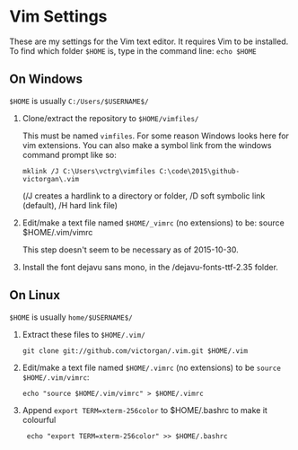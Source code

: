 Vim Settings
============

These are my settings for the Vim text editor. It requires Vim to be installed.
To find which folder `$HOME` is, type in the command line: `echo $HOME`

On Windows
----------
`$HOME` is usually `C:/Users/$USERNAME$/`

1. Clone/extract the repository to `$HOME/vimfiles/`

   This must be named `vimfiles`. For some reason Windows looks here for vim
   extensions. You can also make a symbol link from the windows command prompt
   like so:

   ```
   mklink /J C:\Users\vctrg\vimfiles C:\code\2015\github-victorgan\.vim
   ```

   (/J creates a hardlink to a directory or folder, /D soft symbolic link (default), /H hard link file)

2. Edit/make a text file named `$HOME/_vimrc` (no extensions) to be:
   source $HOME/.vim/vimrc

   This step doesn't seem to be necessary as of 2015-10-30.

3. Install the font dejavu sans mono, in the /dejavu-fonts-ttf-2.35 folder.

On Linux
--------
`$HOME` is usually `home/$USERNAME$/`


1. Extract these files to `$HOME/.vim/`

    ```
    git clone git://github.com/victorgan/.vim.git $HOME/.vim
    ```

2. Edit/make a text file named `$HOME/.vimrc` (no extensions) to be `source $HOME/.vim/vimrc`:

   ```
   echo "source $HOME/.vim/vimrc" > $HOME/.vimrc
   ```
3. Append `export TERM=xterm-256color` to $HOME/.bashrc to make it colourful

   ```
    echo "export TERM=xterm-256color" >> $HOME/.bashrc
   ```

